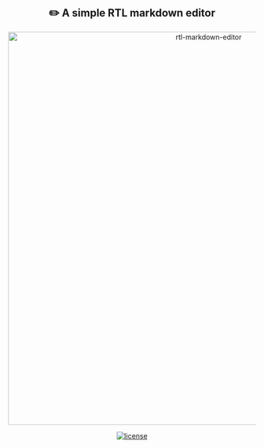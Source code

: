 <h2 align="center">✏️ A simple RTL markdown editor</h2>
<p align="center">
    <img src="https://github.com/mohammad-alizade/rtl-markdown-editor/blob/master/assets/rtl-markdown-editor.gif?raw=true" alt="rtl-markdown-editor" width="800"/>
</p>
<p align="center">
    <a href="https://github.com/Elgar17/rtldown/tree/master"><img src="https://badgen.net/github/license/mohammad-alizade/rtl-markdown-editor" alt="license" /></a>
</p>

